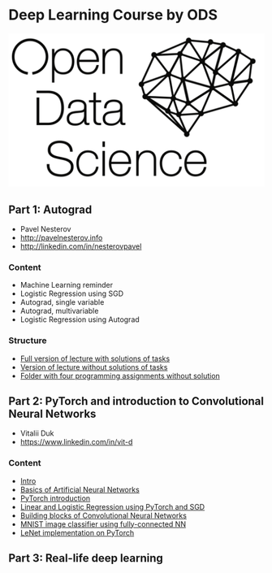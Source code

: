 # Deep Learning Course by ODS

<img src="./lecture-1/lecture_full/img/ods.png" width="640"/>

## Part 1: Autograd
- Pavel Nesterov
- http://pavelnesterov.info
- http://linkedin.com/in/nesterovpavel

### Content
- Machine Learning reminder
- Logistic Regression using SGD
- Autograd, single variable
- Autograd, multivariable
- Logistic Regression using Autograd

### Structure
- [Full version of lecture with solutions of tasks](./lecture-1/lecture_full/dlcc_part1.ipynb)
- [Version of lecture without solutions of tasks](./lecture-1/lecture_no_solutions/Lecture_template_form.ipynb	)
- [Folder with four programming assignments without solution](./lecture-1/tasks/)


## Part 2: PyTorch and introduction to Convolutional Neural Networks
- Vitalii Duk
- https://www.linkedin.com/in/vit-d

### Content
- [Intro](./lecture-2/00_Intro.ipynb)
- [Basics of Artificial Neural Networks](./lecture-2/01_Neural_Nets_Intro.ipynb)
- [PyTorch introduction](./lecture-2/02_PyTorch_Intro.ipynb)
- [Linear and Logistic Regression using PyTorch and SGD](./lecture-2/03_Logistic_Regression_task.ipynb)
- [Building blocks of Convolutional Neural Networks](./lecture-2/04_CNN_intro.ipynb)
- [MNIST image classifier using fully-connected NN](./lecture-2/05_FC_image_classification.ipynb)
- [LeNet implementation on PyTorch](./lecture-2/06_LeNet_classification_task.ipynb)


## Part 3: Real-life deep learning
